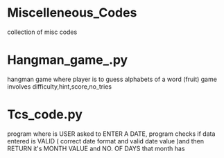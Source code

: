 # Miscelleneous_Codes
collection of misc codes

# Hangman_game_.py 
hangman game where player is to guess alphabets of a word (fruit) game involves difficulty,hint,score,no_tries

# Tcs_code.py 
program where is USER asked to  ENTER A DATE, program checks if data entered is VALID ( correct date format and valid date value )and then RETURN it's MONTH VALUE  and NO. OF DAYS that month has


